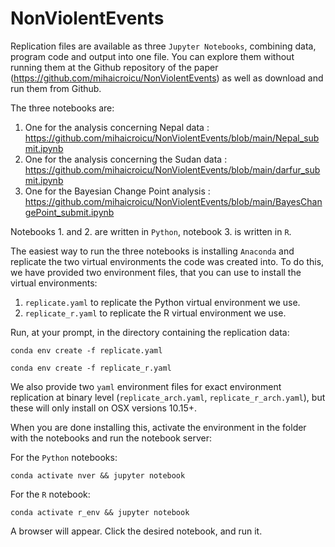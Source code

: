 # NonViolentEvents

Replication files are available as three `Jupyter Notebooks`, combining data, program code and output into one file. You can explore them without running them at the Github repository of the paper (https://github.com/mihaicroicu/NonViolentEvents) as well as download and run them from Github.

The three notebooks are:

1. One for the analysis concerning Nepal data : https://github.com/mihaicroicu/NonViolentEvents/blob/main/Nepal_submit.ipynb
2. One for the analysis concerning the Sudan data : https://github.com/mihaicroicu/NonViolentEvents/blob/main/darfur_submit.ipynb
3. One for the Bayesian Change Point analysis : https://github.com/mihaicroicu/NonViolentEvents/blob/main/BayesChangePoint_submit.ipynb

Notebooks 1. and 2. are written in `Python`, notebook 3. is written in `R`.

The easiest way to run the three notebooks is installing `Anaconda` and replicate the two virtual environments the code was created into. To do this, we have provided two environment files, that you can use to install the virtual environments:

1. `replicate.yaml` to replicate the Python virtual environment we use.
2. `replicate_r.yaml` to replicate the R virtual environment we use.

Run, at your prompt, in the directory containing the replication data:

`conda env create -f replicate.yaml`

`conda env create -f replicate_r.yaml`

We also provide two `yaml` environment files for exact environment replication at binary level (`replicate_arch.yaml`, `replicate_r_arch.yaml`), but these will only install on OSX versions 10.15+.

When you are done installing this, activate the environment in the folder with the notebooks and run the notebook server:

For the `Python` notebooks:

`conda activate nver && jupyter notebook`

For the `R` notebook:

`conda activate r_env && jupyter notebook`

A browser will appear. Click the desired notebook, and run it.

